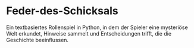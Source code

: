 # Feder-des-Schicksals
Ein textbasiertes Rollenspiel in Python, in dem der Spieler eine mysteriöse Welt erkundet, Hinweise sammelt und Entscheidungen trifft, die die Geschichte beeinflussen.
